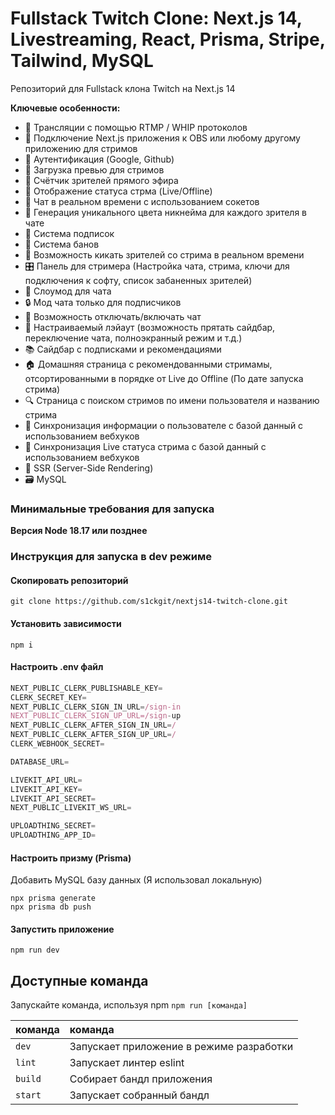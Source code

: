 # Fullstack Twitch Clone: Next.js 14, Livestreaming, React, Prisma, Stripe, Tailwind, MySQL

Репозиторий для Fullstack клона Twitch на Next.js 14

**Ключевые особенности:**
- 📡 Трансляции с помощью RTMP / WHIP протоколов
- 🔗 Подключение Next.js приложения к OBS или любому другому приложению для стримов
- 🔐 Аутентификация (Google, Github)
- 📸 Загрузка превью для стримов
- 👀 Счётчик зрителей прямого эфира
- 🚦 Отображение статуса стрма (Live/Offline)
- 💬 Чат в реальном времени с использованием сокетов
- 🎨 Генерация уникального цвета никнейма для каждого зрителя в чате
- 👥 Система подписок
- 🚫 Система банов
- 👢 Возможность кикать зрителей со стрима в реальном времени
- 🎛️ Панель для стримера (Настройка чата, стрима, ключи для подключения к софту, список забаненных зрителей)
- 🐢 Слоумод для чата
- 🔒 Мод чата только для подписчиков
- 📴 Возможность отключать/включать чат
- 🔽 Настраиваемый лэйаут (возможность прятать сайдбар, переключение чата, полноэкранный режим и т.д.)
- 📚 Сайдбар с подписками и рекомендациями
- 🏠 Домашняя страница с рекомендованными стримамы, отсортированными в порядке от Live до Offline (По дате запуска стрима)
- 🔍 Страница с поиском стримов по имени пользователя и названию стрима
- 🔄 Синхронизация информации о пользователе с базой данный с использованием вебхуков
- 📡 Синхронизация Live статуса стрима с базой данный с использованием вебхуков
- 📄 SSR (Server-Side Rendering)
- 🗃️ MySQL

### Минимальные требования для запуска

**Версия Node 18.17 или позднее**

### Инструкция для запуска в dev режиме

#### Скопировать репозиторий

```shell
git clone https://github.com/s1ckgit/nextjs14-twitch-clone.git
```

#### Установить зависимости

```shell
npm i
```

#### Настроить .env файл

```js
NEXT_PUBLIC_CLERK_PUBLISHABLE_KEY=
CLERK_SECRET_KEY=
NEXT_PUBLIC_CLERK_SIGN_IN_URL=/sign-in
NEXT_PUBLIC_CLERK_SIGN_UP_URL=/sign-up
NEXT_PUBLIC_CLERK_AFTER_SIGN_IN_URL=/
NEXT_PUBLIC_CLERK_AFTER_SIGN_UP_URL=/
CLERK_WEBHOOK_SECRET=

DATABASE_URL=

LIVEKIT_API_URL=
LIVEKIT_API_KEY=
LIVEKIT_API_SECRET=
NEXT_PUBLIC_LIVEKIT_WS_URL=

UPLOADTHING_SECRET=
UPLOADTHING_APP_ID=
```

#### Настроить призму (Prisma)

Добавить MySQL базу данных (Я использовал локальную)

```shell
npx prisma generate
npx prisma db push

```
#### Запустить приложение

```shell
npm run dev
```

## Доступные команда

Запускайте команда, используя npm `npm run [команда]`

| команда         | команда                                  |
| :-------------- | :--------------------------------------- |
| `dev`           | Запускает приложение в режиме разработки |
| `lint`          | Запускает линтер eslint                  |
| `build`         | Собирает бандл приложения                |
| `start`         | Запускает собранный бандл                |
